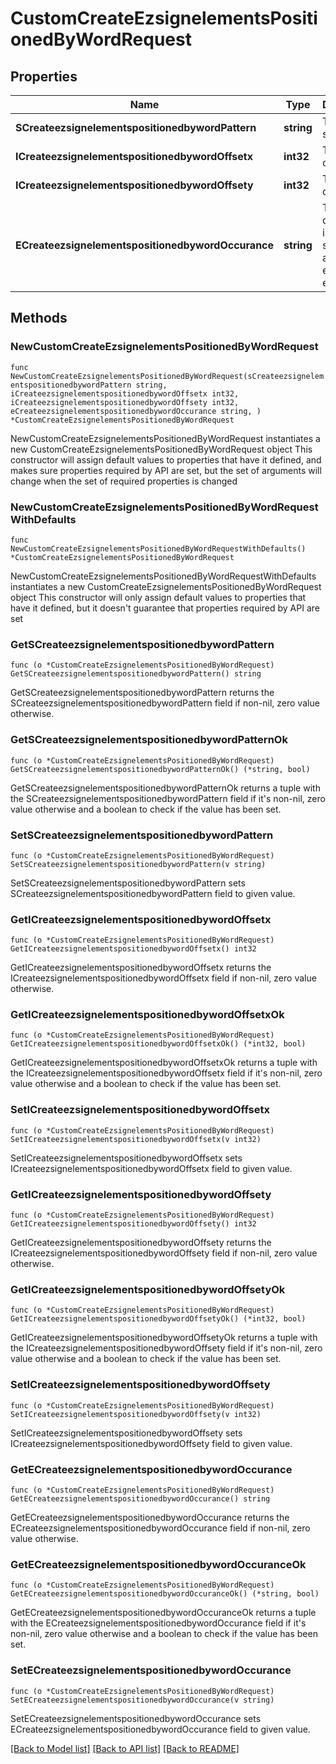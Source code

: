# CustomCreateEzsignelementsPositionedByWordRequest

## Properties

Name | Type | Description | Notes
------------ | ------------- | ------------- | -------------
**SCreateezsignelementspositionedbywordPattern** | **string** | The word to search | 
**ICreateezsignelementspositionedbywordOffsetx** | **int32** | The X offset | 
**ICreateezsignelementspositionedbywordOffsety** | **int32** | The Y offset | 
**ECreateezsignelementspositionedbywordOccurance** | **string** | The occurance in the search to add the ezsign element | 

## Methods

### NewCustomCreateEzsignelementsPositionedByWordRequest

`func NewCustomCreateEzsignelementsPositionedByWordRequest(sCreateezsignelementspositionedbywordPattern string, iCreateezsignelementspositionedbywordOffsetx int32, iCreateezsignelementspositionedbywordOffsety int32, eCreateezsignelementspositionedbywordOccurance string, ) *CustomCreateEzsignelementsPositionedByWordRequest`

NewCustomCreateEzsignelementsPositionedByWordRequest instantiates a new CustomCreateEzsignelementsPositionedByWordRequest object
This constructor will assign default values to properties that have it defined,
and makes sure properties required by API are set, but the set of arguments
will change when the set of required properties is changed

### NewCustomCreateEzsignelementsPositionedByWordRequestWithDefaults

`func NewCustomCreateEzsignelementsPositionedByWordRequestWithDefaults() *CustomCreateEzsignelementsPositionedByWordRequest`

NewCustomCreateEzsignelementsPositionedByWordRequestWithDefaults instantiates a new CustomCreateEzsignelementsPositionedByWordRequest object
This constructor will only assign default values to properties that have it defined,
but it doesn't guarantee that properties required by API are set

### GetSCreateezsignelementspositionedbywordPattern

`func (o *CustomCreateEzsignelementsPositionedByWordRequest) GetSCreateezsignelementspositionedbywordPattern() string`

GetSCreateezsignelementspositionedbywordPattern returns the SCreateezsignelementspositionedbywordPattern field if non-nil, zero value otherwise.

### GetSCreateezsignelementspositionedbywordPatternOk

`func (o *CustomCreateEzsignelementsPositionedByWordRequest) GetSCreateezsignelementspositionedbywordPatternOk() (*string, bool)`

GetSCreateezsignelementspositionedbywordPatternOk returns a tuple with the SCreateezsignelementspositionedbywordPattern field if it's non-nil, zero value otherwise
and a boolean to check if the value has been set.

### SetSCreateezsignelementspositionedbywordPattern

`func (o *CustomCreateEzsignelementsPositionedByWordRequest) SetSCreateezsignelementspositionedbywordPattern(v string)`

SetSCreateezsignelementspositionedbywordPattern sets SCreateezsignelementspositionedbywordPattern field to given value.


### GetICreateezsignelementspositionedbywordOffsetx

`func (o *CustomCreateEzsignelementsPositionedByWordRequest) GetICreateezsignelementspositionedbywordOffsetx() int32`

GetICreateezsignelementspositionedbywordOffsetx returns the ICreateezsignelementspositionedbywordOffsetx field if non-nil, zero value otherwise.

### GetICreateezsignelementspositionedbywordOffsetxOk

`func (o *CustomCreateEzsignelementsPositionedByWordRequest) GetICreateezsignelementspositionedbywordOffsetxOk() (*int32, bool)`

GetICreateezsignelementspositionedbywordOffsetxOk returns a tuple with the ICreateezsignelementspositionedbywordOffsetx field if it's non-nil, zero value otherwise
and a boolean to check if the value has been set.

### SetICreateezsignelementspositionedbywordOffsetx

`func (o *CustomCreateEzsignelementsPositionedByWordRequest) SetICreateezsignelementspositionedbywordOffsetx(v int32)`

SetICreateezsignelementspositionedbywordOffsetx sets ICreateezsignelementspositionedbywordOffsetx field to given value.


### GetICreateezsignelementspositionedbywordOffsety

`func (o *CustomCreateEzsignelementsPositionedByWordRequest) GetICreateezsignelementspositionedbywordOffsety() int32`

GetICreateezsignelementspositionedbywordOffsety returns the ICreateezsignelementspositionedbywordOffsety field if non-nil, zero value otherwise.

### GetICreateezsignelementspositionedbywordOffsetyOk

`func (o *CustomCreateEzsignelementsPositionedByWordRequest) GetICreateezsignelementspositionedbywordOffsetyOk() (*int32, bool)`

GetICreateezsignelementspositionedbywordOffsetyOk returns a tuple with the ICreateezsignelementspositionedbywordOffsety field if it's non-nil, zero value otherwise
and a boolean to check if the value has been set.

### SetICreateezsignelementspositionedbywordOffsety

`func (o *CustomCreateEzsignelementsPositionedByWordRequest) SetICreateezsignelementspositionedbywordOffsety(v int32)`

SetICreateezsignelementspositionedbywordOffsety sets ICreateezsignelementspositionedbywordOffsety field to given value.


### GetECreateezsignelementspositionedbywordOccurance

`func (o *CustomCreateEzsignelementsPositionedByWordRequest) GetECreateezsignelementspositionedbywordOccurance() string`

GetECreateezsignelementspositionedbywordOccurance returns the ECreateezsignelementspositionedbywordOccurance field if non-nil, zero value otherwise.

### GetECreateezsignelementspositionedbywordOccuranceOk

`func (o *CustomCreateEzsignelementsPositionedByWordRequest) GetECreateezsignelementspositionedbywordOccuranceOk() (*string, bool)`

GetECreateezsignelementspositionedbywordOccuranceOk returns a tuple with the ECreateezsignelementspositionedbywordOccurance field if it's non-nil, zero value otherwise
and a boolean to check if the value has been set.

### SetECreateezsignelementspositionedbywordOccurance

`func (o *CustomCreateEzsignelementsPositionedByWordRequest) SetECreateezsignelementspositionedbywordOccurance(v string)`

SetECreateezsignelementspositionedbywordOccurance sets ECreateezsignelementspositionedbywordOccurance field to given value.



[[Back to Model list]](../README.md#documentation-for-models) [[Back to API list]](../README.md#documentation-for-api-endpoints) [[Back to README]](../README.md)


